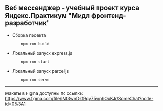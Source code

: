 Веб мессенджер - учебный проект курса Яндекс.Практикум "Мидл фронтенд-разработчик"
---
* Сборка проекта 
    ```shell script
        npm run build
    ```

* Локальный запуск express.js 
    ```shell script
        npm run start
    ```

* Локальный запуск parcel.js 
    ```shell script
        npm run serve
    ```
---
Макеты в Figma доступны по ссылке:
https://www.figma.com/file/lMt3wnD6f9qy75wphOxKJr/SomeChat?node-id=0%3A1
